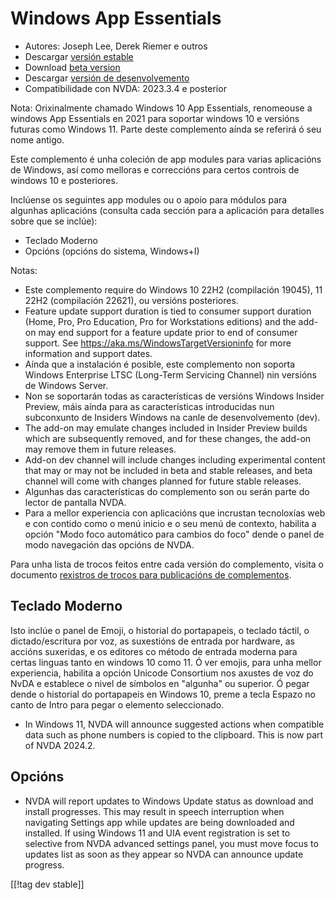 # Windows App Essentials #

* Autores: Joseph Lee, Derek Riemer e outros
* Descargar [versión estable][1]
* Download [beta version][2]
* Descargar [versión de desenvolvemento][3]
* Compatibilidade con NVDA: 2023.3.4 e posterior

Nota: Orixinalmente chamado Windows 10 App Essentials, renomeouse a windows
App Essentials en 2021 para soportar windows 10 e versións futuras como
Windows 11. Parte deste complemento aínda se referirá ó seu nome antigo.

Este complemento é unha coleción de app modules para varias aplicacións de
Windows, así como melloras e correccións para certos controis de windows 10
e posteriores.

Inclúense os seguintes app modules ou o apoio para módulos para algunhas
aplicacións (consulta cada sección para a aplicación para detalles sobre que
se inclúe):

* Teclado Moderno
* Opcións (opcións do sistema, Windows+I)

Notas:

* Este complemento require do Windows 10 22H2 (compilación 19045), 11 22H2
  (compilación 22621), ou versións posteriores.
* Feature update support duration is tied to consumer support duration
  (Home, Pro, Pro Education, Pro for Workstations editions) and the add-on
  may end support for a feature update prior to end of consumer support. See
  <https://aka.ms/WindowsTargetVersioninfo> for more information and support
  dates.
* Aínda que a instalación é posible, este complemento non soporta Windows
  Enterprise LTSC (Long-Term Servicing Channel) nin versións de Windows
  Server.
* Non se soportarán todas as características de versións Windows Insider
  Preview, máis aínda para as características introducidas nun subconxunto
  de Insiders Windows na canle de desenvolvemento (dev).
* The add-on may emulate changes included in Insider Preview builds which
  are subsequently removed, and for these changes, the add-on may remove
  them in future releases.
* Add-on dev channel will include changes including experimental content
  that may or may not be included in beta and stable releases, and beta
  channel will come with changes planned for future stable releases.
* Algunhas das características do complemento son ou serán parte do lector
  de pantalla NVDA.
* Para a mellor experiencia con aplicacións que incrustan tecnoloxías web e
  con contido como o menú inicio e o seu menú de contexto, habilita a opción
  "Modo foco automático para cambios do foco" dende o panel de modo
  navegación das opcións de NVDA.

Para unha lista de trocos feitos entre cada versión do complemento, visita o
documento [rexistros de trocos para publicacións de complementos][4].

## Teclado Moderno

Isto inclúe o panel de Emoji, o historial do portapapeis, o teclado táctil,
o dictado/escritura por voz, as suxestións de entrada por hardware, as
accións suxeridas, e os editores co método de entrada moderna para certas
linguas tanto en windows 10 como 11. Ó ver emojis, para unha mellor
experiencia, habilita a opción Unicode Consortium nos axustes de voz do NvDA
e establece o nivel de símbolos en "algunha" ou superior. Ó pegar dende o
historial do portapapeis en Windows 10, preme a tecla Espazo no canto de
Intro para pegar o elemento seleccionado.

* In Windows 11, NVDA will announce suggested actions when compatible data
  such as phone numbers is copied to the clipboard. This is now part of NVDA
  2024.2.

## Opcións

* NVDA will report updates to Windows Update status as download and install
  progresses. This may result in speech interruption when navigating
  Settings app while updates are being downloaded and installed. If using
  Windows 11 and UIA event registration is set to selective from NVDA
  advanced settings panel, you must move focus to updates list as soon as
  they appear so NVDA can announce update progress.

[[!tag dev stable]]

[1]: https://www.nvaccess.org/addonStore/legacy?file=wintenApps

[2]: https://www.nvaccess.org/addonStore/legacy?file=wintenApps-beta

[3]: https://www.nvaccess.org/addonStore/legacy?file=wintenApps-dev

[4]: https://github.com/josephsl/wintenapps/wiki/w10changelog
